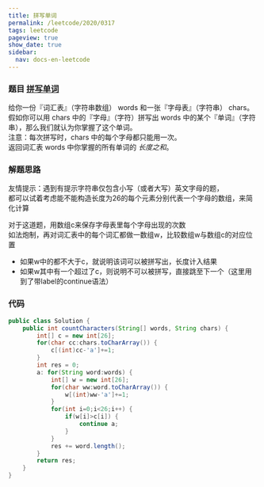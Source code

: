 ```yaml
---
title: 拼写单词
permalink: /leetcode/2020/0317
tags: leetcode
pageview: true
show_date: true
sidebar:
  nav: docs-en-leetcode
---
```

### 题目 [拼写单词](https://leetcode-cn.com/problems/find-words-that-can-be-formed-by-characters/)
给你一份『词汇表』（字符串数组） words 和一张『字母表』（字符串） chars。
假如你可以用 chars 中的『字母』（字符）拼写出 words 中的某个『单词』（字符串），那么我们就认为你掌握了这个单词。   
注意：每次拼写时，chars 中的每个字母都只能用一次。    
返回词汇表 words 中你掌握的所有单词的 *长度之和*。

### 解题思路
友情提示：遇到有提示字符串仅包含小写（或者大写）英文字母的题，   
都可以试着考虑能不能构造长度为26的每个元素分别代表一个字母的数组，来简化计算   

对于这道题，用数组c来保存字母表里每个字母出现的次数    
如法炮制，再对词汇表中的每个词汇都做一数组w，比较数组w与数组c的对应位置   

- 如果w中的都不大于c，就说明该词可以被拼写出，长度计入结果
- 如果w其中有一个超过了c，则说明不可以被拼写，直接跳至下一个（这里用到了带label的continue语法）

### 代码
```java
public class Solution {
    public int countCharacters(String[] words, String chars) {
        int[] c = new int[26];
        for(char cc:chars.toCharArray()) {
            c[(int)cc-'a']+=1;
        }
        int res = 0;
        a: for(String word:words) {
            int[] w = new int[26];
            for(char ww:word.toCharArray()) {
                w[(int)ww-'a']+=1;
            }
            for(int i=0;i<26;i++) {
                if(w[i]>c[i]) {
                    continue a;
                }
            }
            res += word.length();
        }
        return res;
    }
}
```
